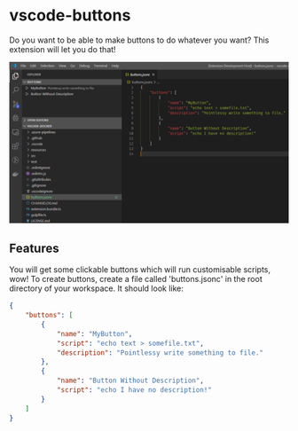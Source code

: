 # vscode-buttons 

Do you want to be able to make buttons to do whatever you want? This extension will let you do that!

![preview](resources/buttons.png)

## Features

You will get some clickable buttons which will run customisable scripts, wow! To create buttons, create a file called 'buttons.jsonc' in the root directory of your workspace. It should look like:

```json
{
    "buttons": [
        {
            "name": "MyButton",
            "script": "echo text > somefile.txt",
            "description": "Pointlessy write something to file."
        },
        {
            "name": "Button Without Description",
            "script": "echo I have no description!"
        }
    ]
}
```